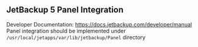 ## JetBackup 5 Panel Integration

Developer Documentation: https://docs.jetbackup.com/developer/manual
Panel integration should be implemented under `/usr/local/jetapps/var/lib/jetbackup/Panel` directory

